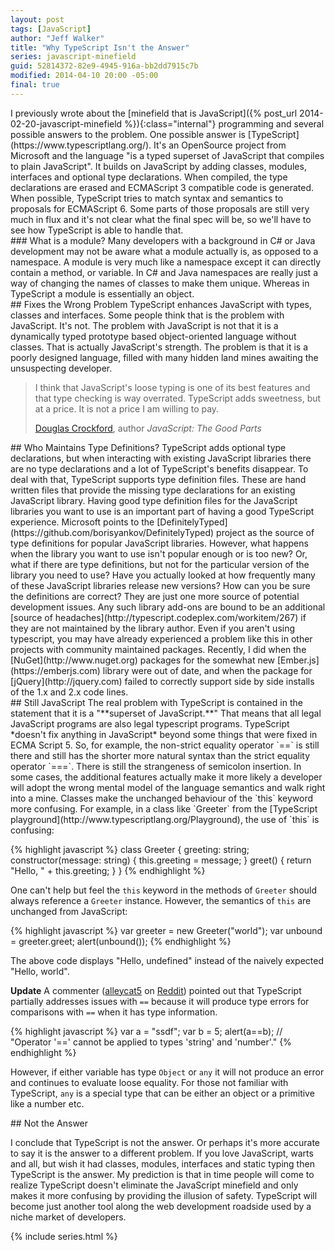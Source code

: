 ```yaml
---
layout: post
tags: [JavaScript]
author: "Jeff Walker"
title: "Why TypeScript Isn't the Answer"
series: javascript-minefield
guid: 52814372-82e9-4945-916a-bb2dd7915c7b
modified: 2014-04-10 20:00 -05:00
final: true
---
```

<div class="with-aside aside-right aside-down-4" markdown="1">
I previously wrote about the [minefield that is JavaScript]({% post_url 2014-02-20-javascript-minefield %}){:class="internal"} programming and several possible answers to the problem.  One possible answer is [TypeScript](https://www.typescriptlang.org/). It's an OpenSource project from Microsoft and the language "is a typed superset of JavaScript that compiles to plain JavaScript". It builds on JavaScript by adding classes, modules, interfaces and optional type declarations.  When compiled, the type declarations are erased and ECMAScript 3 compatible code is generated. When possible, TypeScript tries to match syntax and semantics to proposals for ECMAScript 6. Some parts of those proposals are still very much in flux and it's not clear what the final spec will be, so we'll have to see how TypeScript is able to handle that.

<aside markdown="1">
### What is a module?
Many developers with a background in C# or Java development may not be aware what a module actually is, as opposed to a namespace. A module is very much like a namespace except it can directly contain a method, or variable.  In C# and Java namespaces are really just a way of changing the names of classes to make them unique.  Whereas in TypeScript a module is essentially an object.
</aside>
</div>

<section markdown="1">
## Fixes the Wrong Problem
TypeScript enhances JavaScript with types, classes and interfaces.  Some people think that is the problem with JavaScript.  It's not.  The problem with JavaScript is not that it is a dynamically typed prototype based object-oriented language without classes.  That is actually JavaScript's strength.  The problem is that it is a poorly designed language, filled with many hidden land mines awaiting the unsuspecting developer.

>I think that JavaScript's loose typing is one of its best features and that type checking is way overrated. TypeScript adds sweetness, but at a price. It is not a price I am willing to pay.
>
><footer><a href="https://plus.google.com/+DouglasCrockfordEsq/posts/MgzNUSTwjRt">Douglas Crockford</a>, author <cite>JavaScript: The Good Parts</cite></footer>
</section>

<section markdown="1">
## Who Maintains Type Definitions?
TypeScript adds optional type declarations, but when interacting with existing JavaScript libraries there are no type declarations and a lot of TypeScript's benefits disappear.  To deal with that, TypeScript supports type definition files.  These are hand written files that provide the missing type declarations for an existing JavaScript library.  Having good type definition files for the JavaScript libraries you want to use is an important part of having a good TypeScript experience.  Microsoft points to the [DefinitelyTyped](https://github.com/borisyankov/DefinitelyTyped) project as the source of type definitions for popular JavaScript libraries.  However, what happens when the library you want to use isn't popular enough or is too new?  Or, what if there are type definitions, but not for the particular version of the library you need to use?  Have you actually looked at how frequently many of these JavaScript libraries release new versions?  How can you be sure the definitions are correct?  They are just one more source of potential development issues.  Any such library add-ons are bound to be an additional [source of headaches](http://typescript.codeplex.com/workitem/267) if they are not maintained by the library author.  Even if you aren't using typescript, you may have already experienced a problem like this in other projects with community maintained packages. Recently, I did when the [NuGet](http://www.nuget.org) packages for the somewhat new [Ember.js](https://emberjs.com) library were out of date, and when the package for [jQuery](http://jquery.com) failed to correctly support side by side installs of the 1.x and 2.x code lines.
</section>

<section markdown="1">
## Still JavaScript
The real problem with TypeScript is contained in the statement that it is a "**superset of JavaScript.**"  That means that all legal JavaScript programs are also legal typescript programs.  TypeScript *doesn't fix anything in JavaScript* beyond some things that were fixed in ECMA Script 5.  So, for example, the non-strict equality operator `==` is still there and still has the shorter more natural syntax than the strict equality operator `===`. There is still the strangeness of semicolon insertion.  In some cases, the additional features actually make it more likely a developer will adopt the wrong mental model of the language semantics and walk right into a mine.  Classes make the unchanged behaviour of the `this` keyword more confusing.  For example, in a class like `Greeter` from the [TypeScript playground](http://www.typescriptlang.org/Playground), the use of `this` is confusing:

{% highlight javascript %}
class Greeter {
	greeting: string;
	constructor(message: string) {
		this.greeting = message;
	}
	greet() {
		return "Hello, " + this.greeting;
	}
}
{% endhighlight %}

One can't help but feel the `this` keyword in the methods of `Greeter` should always reference a `Greeter` instance.  However, the semantics of `this` are unchanged from JavaScript:

{% highlight javascript %}
var greeter = new Greeter("world");
var unbound = greeter.greet;
alert(unbound());
{% endhighlight %}

The above code displays "Hello, undefined" instead of the naively expected "Hello, world".

**Update**
A commenter ([alleycat5](http://www.reddit.com/user/alleycat5) on [Reddit](http://www.reddit.com/r/typescript/comments/21qxlh/why_typescript_isnt_the_answer/)) pointed out that TypeScript partially addresses issues with `==` because it will produce type errors for comparisons with `==` when it has type information.

{% highlight javascript %}
var a = "ssdf";
var b = 5;
alert(a==b); // "Operator '==' cannot be applied to types 'string' and 'number'."
{% endhighlight %}

However, if either variable has type `Object` or `any` it will not produce an error and continues to evaluate loose equality. For those not familiar with TypeScript, `any` is a special type that can be either an object or a primitive like a number etc.
</section>

<section markdown="1">
## Not the Answer

I conclude that TypeScript is not the answer.  Or perhaps it's more accurate to say it is the answer to a different problem.  If you love JavaScript, warts and all, but wish it had classes, modules, interfaces and static typing then TypeScript is the answer.  My prediction is that in time people will come to realize TypeScript doesn't eliminate the JavaScript minefield and only makes it more confusing by providing the illusion of safety.  TypeScript will become just another tool along the web development roadside used by a niche market of developers.
</section>

{% include series.html %}
